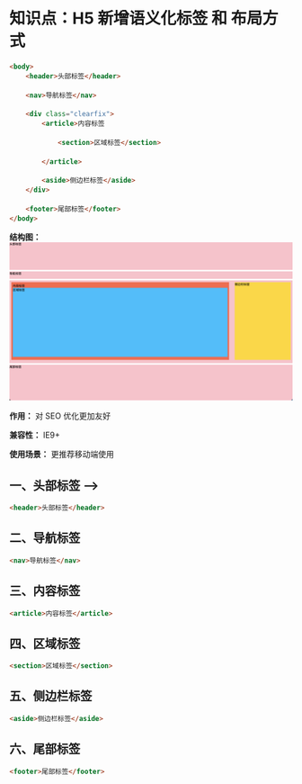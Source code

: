 # 知识点：H5 新增语义化标签 和 布局方式

```html
<body>
    <header>头部标签</header>

    <nav>导航标签</nav>

    <div class="clearfix">
        <article>内容标签

            <section>区域标签</section>

        </article>

        <aside>侧边栏标签</aside>
    </div>

    <footer>尾部标签</footer>
</body>
```

**结构图：**
![](images/2022-02-06-16-22-36.png)

**作用：** 对 SEO 优化更加友好

**兼容性：** IE9+

**使用场景：** 更推荐移动端使用

## 一、头部标签 -->

```html
<header>头部标签</header>
```

## 二、导航标签

```html
<nav>导航标签</nav>
```

## 三、内容标签

```html
<article>内容标签</article>
```

## 四、区域标签

```html
<section>区域标签</section>
```

## 五、侧边栏标签

```html
<aside>侧边栏标签</aside>
```
        
## 六、尾部标签

```html
<footer>尾部标签</footer>
```